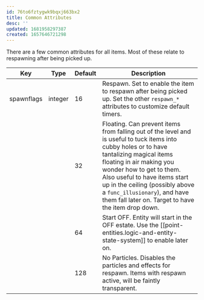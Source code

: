 ```yaml
---
id: 76to6fztygwk9bqxj663bx2
title: Common Attributes
desc: ''
updated: 1681958297387
created: 1657646721298
---
```

There are a few common attributes for all items.  Most of these relate to respawning after being picked up.

|Key|Type|Default|Description|
|---|---|---|---|
|spawnflags|integer|16|Respawn.  Set to enable the item to respawn after being picked up.  Set the other `respawn_*` attributes to customize default timers.|
|||32|Floating.  Can prevent items from falling out of the level and is useful to tuck items into cubby holes or to have tantalizing magical items floating in air making you wonder how to get to them.  Also useful to have items start up in the ceiling (possibly above a `func_illusionary`), and have them fall later on.  Target to have the item drop down.|
|||64|Start OFF.  Entity will start in the OFF estate.  Use the [[point-entities.logic-and-entity-state-system]] to enable later on.|
|||128|No Particles.  Disables the particles and effects for respawn.  Items with respawn active, will be faintly transparent.|